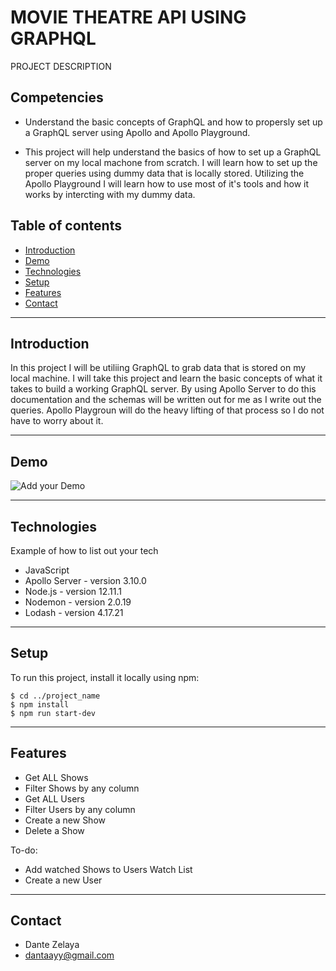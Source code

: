 # MOVIE THEATRE API USING GRAPHQL

PROJECT DESCRIPTION

## Competencies

- Understand the basic concepts of GraphQL and how to propersly set up a GraphQL server using Apollo and Apollo Playground.

- This project will help understand the basics of how to set up a GraphQL server on my local machone from scratch. I will learn how to set up the proper
queries using dummy data that is locally stored. Utilizing the Apollo Playground I will learn how to use most of it's tools and how it works by
intercting with my dummy data.

## Table of contents

- [Introduction](#introduction)
- [Demo](#demo)
- [Technologies](#technologies)
- [Setup](#setup)
- [Features](#features)
- [Contact](#contact)

---

## Introduction

In this project I will be utiliing GraphQL to grab data that is stored on my local machine. I will take this project and learn the basic concepts
of what it takes to build a working GraphQL server. By using Apollo Server to do this documentation and the schemas will be written out for me
as I write out the queries. Apollo Playgroun will do the heavy lifting of that process so I do not have to worry about it.


---

## Demo

![Add your Demo](readme_assets/screen.gif) 

---

## Technologies
Example of how to list out your tech

- JavaScript
- Apollo Server - version 3.10.0
- Node.js - version 12.11.1
- Nodemon - version 2.0.19
- Lodash - version 4.17.21

---

## Setup

To run this project, install it locally using npm:

```
$ cd ../project_name
$ npm install
$ npm run start-dev
```

---

## Features

- Get ALL Shows
- Filter Shows by any column
- Get ALL Users
- Filter Users by any column
- Create a new Show
- Delete a Show

To-do:

- Add watched Shows to Users Watch List
- Create a new User

---

## Contact

- Dante Zelaya
- dantaayy@gmail.com
